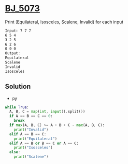# [BJ_5073](https://acmicpc.net/problem/5073)

Print (Equilateral, Isosceles, Scalene, Invalid) for each input

```txt
Input: 7 7 7
6 5 4
3 2 5
6 2 6
0 0 0
Output:
Equilateral
Scalene
Invalid
Isosceles
```

## Solution

* py

```py
while True:
  A, B, C = map(int, input().split())
  if A == B == C == 0:
    break
  if max(A, B, C) >= A + B + C - max(A, B, C):
    print("Invalid")
  elif A == B == C:
    print("Equilateral")
  elif A == B or B == C or A == C:
    print("Isosceles")
  else:
    print("Scalene")
```
